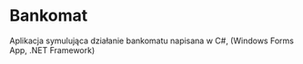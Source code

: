 # Bankomat

Aplikacja symulująca działanie bankomatu napisana w C#, (Windows Forms App, .NET Framework)
